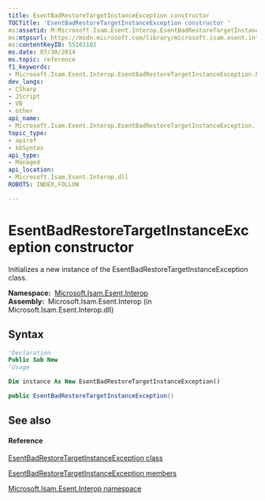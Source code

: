 ```yaml
---
title: EsentBadRestoreTargetInstanceException constructor 
TOCTitle: 'EsentBadRestoreTargetInstanceException constructor '
ms:assetid: M:Microsoft.Isam.Esent.Interop.EsentBadRestoreTargetInstanceException.#ctor
ms:mtpsurl: https://msdn.microsoft.com/library/microsoft.isam.esent.interop.esentbadrestoretargetinstanceexception.esentbadrestoretargetinstanceexception(v=EXCHG.10)
ms:contentKeyID: 55101102
ms.date: 07/30/2014
ms.topic: reference
f1_keywords:
- Microsoft.Isam.Esent.Interop.EsentBadRestoreTargetInstanceException.EsentBadRestoreTargetInstanceException
dev_langs:
- CSharp
- JScript
- VB
- other
api_name: 
- Microsoft.Isam.Esent.Interop.EsentBadRestoreTargetInstanceException..ctor
topic_type: 
- apiref
- kbSyntax
api_type: 
- Managed
api_location: 
- Microsoft.Isam.Esent.Interop.dll
ROBOTS: INDEX,FOLLOW

---
```


# EsentBadRestoreTargetInstanceException constructor

Initializes a new instance of the EsentBadRestoreTargetInstanceException class.

**Namespace:**  [Microsoft.Isam.Esent.Interop](./microsoft.isam.esent.interop-namespace.md)  
**Assembly:**  Microsoft.Isam.Esent.Interop (in Microsoft.Isam.Esent.Interop.dll)

## Syntax

``` vb
'Declaration
Public Sub New
'Usage

Dim instance As New EsentBadRestoreTargetInstanceException()
```

``` csharp
public EsentBadRestoreTargetInstanceException()
```

## See also

#### Reference

[EsentBadRestoreTargetInstanceException class](./esentbadrestoretargetinstanceexception-class.md)

[EsentBadRestoreTargetInstanceException members](./esentbadrestoretargetinstanceexception-members.md)

[Microsoft.Isam.Esent.Interop namespace](./microsoft.isam.esent.interop-namespace.md)